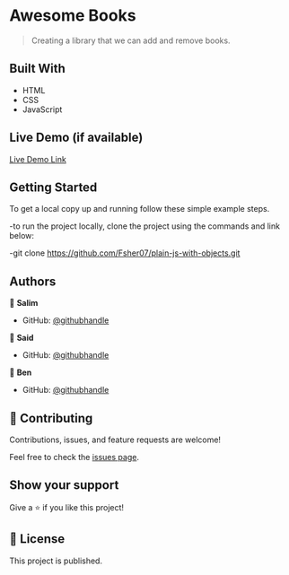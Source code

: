 # Awesome Books

> Creating a library that we can add and remove books.


## Built With

- HTML
- CSS
- JavaScript

## Live Demo (if available)

[Live Demo Link](https://livedemo.com)


## Getting Started

To get a local copy up and running follow these simple example steps.

-to run the project locally, clone the project using the commands and link below:

-git clone https://github.com/Fsher07/plain-js-with-objects.git

## Authors

👤 **Salim**

- GitHub: [@githubhandle](https://github.com/Fsher07)

👤 **Said**

- GitHub: [@githubhandle](https://github.com/SaidRasinlic)

👤 **Ben**

- GitHub: [@githubhandle](https://github.com/Benmuiruri)

## 🤝 Contributing

Contributions, issues, and feature requests are welcome!

Feel free to check the [issues page](../../issues/).

## Show your support

Give a ⭐️ if you like this project!

## 📝 License

This project is published.

